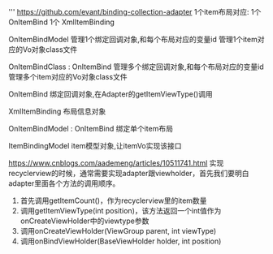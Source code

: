'''
https://github.com/evant/binding-collection-adapter
1个item布局对应:
    1个 OnItemBind
    1个 XmlItemBinding

OnItemBindModel
    管理1个绑定回调对象,和每个布局对应的变量id
    管理1个item对应的Vo对象class文件

OnItemBindClass : OnItemBind
    管理多个绑定回调对象,和每个布局对应的变量id
    管理多个item对应的Vo对象class文件

OnItemBind
    绑定回调对象,在Adapter的getItemViewType()调用

XmlItemBinding
    布局信息对象

OnItemBindModel : OnItemBind
    绑定单个item布局

ItemBindingModel
    item模型对象,让itemVo实现该接口

https://www.cnblogs.com/aademeng/articles/10511741.html
实现recyclerview的时候，通常需要实现adapter跟viewholder，首先我们要明白adapter里面各个方法的调用顺序。
1. 首先调用getItemCount()，作为recyclerview里的item数量
2. 调用getItemViewType(int position)，该方法返回一个int值作为onCreateViewHolder中的viewtype参数
3. 调用onCreateViewHolder(ViewGroup parent, int viewType)
4. 调用onBindViewHolder(BaseViewHolder holder, int position)